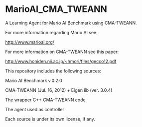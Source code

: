 MarioAI_CMA_TWEANN
==================

A Learning Agent for Mario AI Benchmark using CMA-TWEANN.

For more information regarding Mario AI see:

http://www.marioai.org/

For more information on CMA-TWEANN see this paper:

http://www.honiden.nii.ac.jp/~hmori/files/gecco12.pdf

This repository includes the following sources:

Mario AI Benchmark v.0.2.0

CMA-TWEANN (Jul. 16, 2012) + Eigen lib (ver. 3.0.4)

The wrapper C++ CMA-TWEANN code

The agent used as controller

Each source is under its own license, if any.
